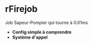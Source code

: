 # rFirejob

Job Sapeur-Pompier qui tourne à 0.01ms

- __Config simple à comprendre__
- __Système d'appel__
